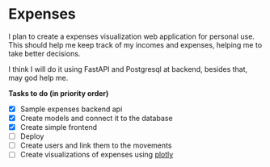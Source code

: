 # Expenses

I plan to create a expenses visualization web application for personal use.
This should help me keep track of my incomes and expenses, helping me to take better
decisions.
  
  
I think I will do it using FastAPI and Postgresql at backend, besides that,
may god help me.



**Tasks to do (in priority order)**
- [X] Sample expenses backend api
- [X] Create models and connect it to the database
- [X] Create simple frontend
- [ ] Deploy
- [ ] Create users and link them to the movements
- [ ] Create visualizations of expenses using [plotly](https://plotly.com/)
